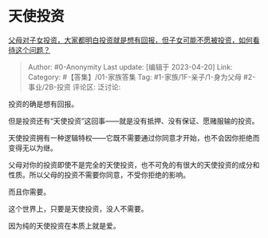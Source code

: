 # 天使投资
[父母对子女投资，大家都明白投资就是想有回报，但子女可能不愿被投资，如何看待这个问题？](https://www.zhihu.com/question/475928433/answer/2991902081)

> Author: #0-Anonymity
> Last update: [编辑于 2023-04-20]
> Link:
> Category: #【答集】/01-家族答集
> Tag: #1-家族/1F-亲子/1-身为父母 #2-事业/2B-投资
> 评论区:
> 泛讨论:

投资的确是想有回报。

但是投资还有“天使投资”这回事——就是没有抵押、没有保证、愿赌服输的投资。

天使投资拥有一种逻辑特权——它既不需要通过你同意才开始，也不会因你拒绝而变得无以为继。

父母对你的投资即使不是完全的天使投资，也不可免的有很大的天使投资的成分和性质。所以父母的投资不需要你同意，不受你拒绝的影响。

而且你需要。

这个世界上，只要是天使投资，没人不需要。

因为纯的天使投资在本质上就是爱。
